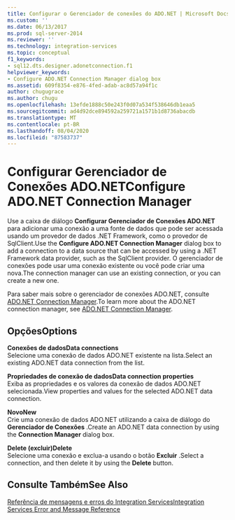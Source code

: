 ```yaml
---
title: Configurar o Gerenciador de conexões do ADO.NET | Microsoft Docs
ms.custom: ''
ms.date: 06/13/2017
ms.prod: sql-server-2014
ms.reviewer: ''
ms.technology: integration-services
ms.topic: conceptual
f1_keywords:
- sql12.dts.designer.adonetconnection.f1
helpviewer_keywords:
- Configure ADO.NET Connection Manager dialog box
ms.assetid: 609f8354-e876-4fed-adab-ac8d57a94f1c
author: chugugrace
ms.author: chugu
ms.openlocfilehash: 13efde1888c50e243f0d07a534f538646db1eaa5
ms.sourcegitcommit: ad4d92dce894592a259721a1571b1d8736abacdb
ms.translationtype: MT
ms.contentlocale: pt-BR
ms.lasthandoff: 08/04/2020
ms.locfileid: "87583737"
---
```

# <a name="configure-adonet-connection-manager"></a><span data-ttu-id="ce326-102">Configurar Gerenciador de Conexões ADO.NET</span><span class="sxs-lookup"><span data-stu-id="ce326-102">Configure ADO.NET Connection Manager</span></span>
  <span data-ttu-id="ce326-103">Use a caixa de diálogo **Configurar Gerenciador de Conexões ADO.NET** para adicionar uma conexão a uma fonte de dados que pode ser acessada usando um provedor de dados .NET Framework, como o provedor de SqlClient.</span><span class="sxs-lookup"><span data-stu-id="ce326-103">Use the **Configure ADO.NET Connection Manager** dialog box to add a connection to a data source that can be accessed by using a .NET Framework data provider, such as the SqlClient provider.</span></span> <span data-ttu-id="ce326-104">O gerenciador de conexões pode usar uma conexão existente ou você pode criar uma nova.</span><span class="sxs-lookup"><span data-stu-id="ce326-104">The connection manager can use an existing connection, or you can create a new one.</span></span>  
  
 <span data-ttu-id="ce326-105">Para saber mais sobre o gerenciador de conexões ADO.NET, consulte [ADO.NET Connection Manager](connection-manager/ado-net-connection-manager.md).</span><span class="sxs-lookup"><span data-stu-id="ce326-105">To learn more about the ADO.NET connection manager, see [ADO.NET Connection Manager](connection-manager/ado-net-connection-manager.md).</span></span>  
  
## <a name="options"></a><span data-ttu-id="ce326-106">Opções</span><span class="sxs-lookup"><span data-stu-id="ce326-106">Options</span></span>  
 <span data-ttu-id="ce326-107">**Conexões de dados**</span><span class="sxs-lookup"><span data-stu-id="ce326-107">**Data connections**</span></span>  
 <span data-ttu-id="ce326-108">Selecione uma conexão de dados ADO.NET existente na lista.</span><span class="sxs-lookup"><span data-stu-id="ce326-108">Select an existing ADO.NET data connection from the list.</span></span>  
  
 <span data-ttu-id="ce326-109">**Propriedades de conexão de dados**</span><span class="sxs-lookup"><span data-stu-id="ce326-109">**Data connection properties**</span></span>  
 <span data-ttu-id="ce326-110">Exiba as propriedades e os valores da conexão de dados ADO.NET selecionada.</span><span class="sxs-lookup"><span data-stu-id="ce326-110">View properties and values for the selected ADO.NET data connection.</span></span>  
  
 <span data-ttu-id="ce326-111">**Novo**</span><span class="sxs-lookup"><span data-stu-id="ce326-111">**New**</span></span>  
 <span data-ttu-id="ce326-112">Crie uma conexão de dados ADO.NET utilizando a caixa de diálogo do **Gerenciador de Conexões** .</span><span class="sxs-lookup"><span data-stu-id="ce326-112">Create an ADO.NET data connection by using the **Connection Manager** dialog box.</span></span>  
  
 <span data-ttu-id="ce326-113">**Delete (excluir)**</span><span class="sxs-lookup"><span data-stu-id="ce326-113">**Delete**</span></span>  
 <span data-ttu-id="ce326-114">Selecione uma conexão e exclua-a usando o botão **Excluir** .</span><span class="sxs-lookup"><span data-stu-id="ce326-114">Select a connection, and then delete it by using the **Delete** button.</span></span>  
  
## <a name="see-also"></a><span data-ttu-id="ce326-115">Consulte Também</span><span class="sxs-lookup"><span data-stu-id="ce326-115">See Also</span></span>  
 [<span data-ttu-id="ce326-116">Referência de mensagens e erros do Integration Services</span><span class="sxs-lookup"><span data-stu-id="ce326-116">Integration Services Error and Message Reference</span></span>](../../2014/integration-services/integration-services-error-and-message-reference.md)  
  
  
